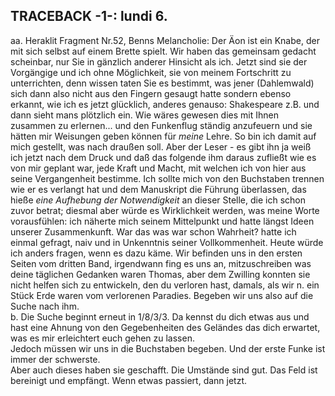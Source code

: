 ## TRACEBACK -1-: lundi 6.
aa. Heraklit Fragment Nr.52, Benns Melancholie: Der Äon ist ein Knabe, der mit sich selbst auf einem Brette spielt. Wir haben das gemeinsam gedacht scheinbar, nur Sie in gänzlich anderer Hinsicht als ich. Jetzt sind sie der Vorgängige und ich ohne Möglichkeit, sie von meinem Fortschritt zu unterrichten, denn wissen taten Sie es bestimmt, was jener (Dahlemwald) sich dann also nicht aus den Fingern gesaugt hatte sondern ebenso erkannt, wie ich es jetzt glücklich, anderes genauso: Shakespeare z.B. und dann sieht mans plötzlich ein. Wie wäres gewesen dies mit Ihnen zusammen zu erlernen... und den Funkenflug ständig anzufeuern und sie hätten mir Weisungen geben können für *meine* Lehre. So bin ich damit auf mich gestellt, was nach draußen soll. Aber der Leser - es gibt ihn ja weiß ich jetzt nach dem Druck und daß das folgende ihm daraus zufließt wie es von mir geplant war, jede Kraft und Macht, mit welchen ich von hier aus seine Vergangenheit bestimme. Ich sollte mich von den Buchstaben trennen wie er es verlangt hat und dem Manuskript die Führung überlassen, das hieße *eine Aufhebung der Notwendigkeit* an dieser Stelle, die ich schon zuvor betrat; diesmal aber würde es Wirklichkeit werden, was meine Worte vorausfühlen: ich näherte mich seinem Mittelpunkt und hatte längst Ideen unserer Zusammenkunft. War das was war schon Wahrheit? hatte ich einmal gefragt, naiv und in Unkenntnis seiner Vollkommenheit. Heute würde ich anders fragen, wenn es dazu käme. Wir befinden uns in den ersten Seiten vom dritten Band, irgendwann fing es uns an, mitzuschreiben was deine täglichen Gedanken waren Thomas, aber dem Zwilling konnten sie nicht helfen sich zu entwickeln, den du verloren hast, damals, als wir n. ein Stück Erde waren vom verlorenen Paradies. Begeben wir uns also auf die Suche nach ihm.    
b. Die Suche beginnt erneut in 1/8/3/3. Da kennst du dich etwas aus und hast eine Ahnung von den Gegebenheiten des Geländes das dich erwartet, was es mir erleichtert euch gehen zu lassen.    
Jedoch müssen wir uns in die Buchstaben begeben. Und der erste Funke ist immer der schwerste.   
Aber auch dieses haben sie geschafft. Die Umstände sind gut. Das Feld ist bereinigt und empfängt. Wenn etwas passiert, dann jetzt.   
